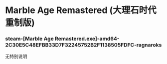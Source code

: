 # Marble Age Remastered (大理石时代重制版)

### steam-[Marble Age Remastered.exe]-amd64-2C30E5C48EFBB33D7F32245752B2F1138505FDFC-ragnaroks
无特别说明
